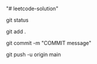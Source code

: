 "# leetcode-solution" 

git status

git add .

git commit -m "COMMIT message"

git push -u origin main
